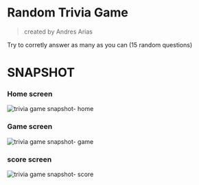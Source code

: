 # Random Trivia Game
>created by Andres Arias 

Try to corretly answer as many as you can (15 random questions)



# SNAPSHOT

### Home screen

![trivia game snapshot- home](https://i.imgur.com/cwe5kDI.png)

### Game screen

![trivia game snapshot- game](https://i.imgur.com/4u7Q7KF.png)

### score screen

![trivia game snapshot- score](https://i.imgur.com/OlIocwz.png)





